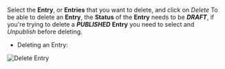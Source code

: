 Select the **Entry**, or **Entries** that you want to delete, and click on _Delete_
To be able to delete an **Entry**, the **Status** of the **Entry** needs to be _**DRAFT**_,
if you're trying to delete a _**PUBLISHED**_ **Entry** you need to select and _Unpublish_ before deleting.

- Deleting an Entry:

![Delete Entry](./videos/deleteEntry.gif)